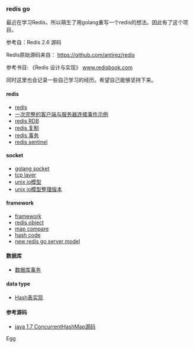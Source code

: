 
### redis go

最近在学习Redis，所以萌生了用golang重写一个redis的想法。因此有了这个项目。

参考自：Redis 2.6 源码

Redis原始源码来自： https://github.com/antirez/redis

参考书目: 《Redis 设计与实现》 www.redisbook.com

同时这里也会记录一些自己学习的经历。希望自己能够坚持下来。

#### redis
* [redis](https://github.com/antirez/redis)
* [一次完整的客户端与服务器连接事件示例](https://github.com/SwanSpouse/redis_go/blob/master/z_docs/redis/conn_event.md)
* [redis RDB](https://github.com/SwanSpouse/redis_go/blob/master/z_docs/redis/redis_rdb.md)
* [redis 复制](https://github.com/SwanSpouse/redis_go/blob/master/z_docs/redis/redis_duplicate.md)
* [redis 事务](https://github.com/SwanSpouse/redis_go/blob/master/z_docs/redis/redis_transaction.md)
* [redis sentinel](https://github.com/SwanSpouse/redis_go/blob/master/z_docs/redis/redis_sentinel.md)

#### socket
* [golang socket](https://github.com/SwanSpouse/redis_go/blob/master/z_docs/socket/socket.md)
* [tcp layer](https://github.com/SwanSpouse/redis_go/blob/master/z_docs/socket/tcp_layer.md)
* [unix io模型](https://github.com/SwanSpouse/redis_go/blob/master/z_docs/socket/unix%20io.md)
* [unix io模型整理版本](https://github.com/SwanSpouse/redis_go/blob/master/z_docs/socket/my_unix_io.md)

#### framework
* [framework](https://github.com/SwanSpouse/redis_go/blob/master/z_docs/framework/framework.md)
* [redis object](https://github.com/SwanSpouse/redis_go/blob/master/z_docs/framework/redis_object.md)
* [map compare](https://github.com/SwanSpouse/redis_go/blob/master/z_docs/framework/map%20compare.md)
* [hash code](https://github.com/SwanSpouse/redis_go/blob/master/z_docs/framework/hash_code.md)
* [new redis go server model](https://github.com/SwanSpouse/redis_go/blob/master/z_docs/framework/redis_go_server_model.md)


#### 数据库
* [数据库事务](https://github.com/SwanSpouse/redis_go/blob/master/z_docs/database/db_transaction.md)

#### data type
* [Hash表实现](https://github.com/SwanSpouse/redis_go/blob/master/z_docs/data_type/redis_go_dict.md)

#### 参考源码
* [java 1.7 ConcurrentHashMap源码](https://github.com/SwanSpouse/redis_go/blob/master/z_docs/source_code/java_concurrent_hashmap.java)


Egg